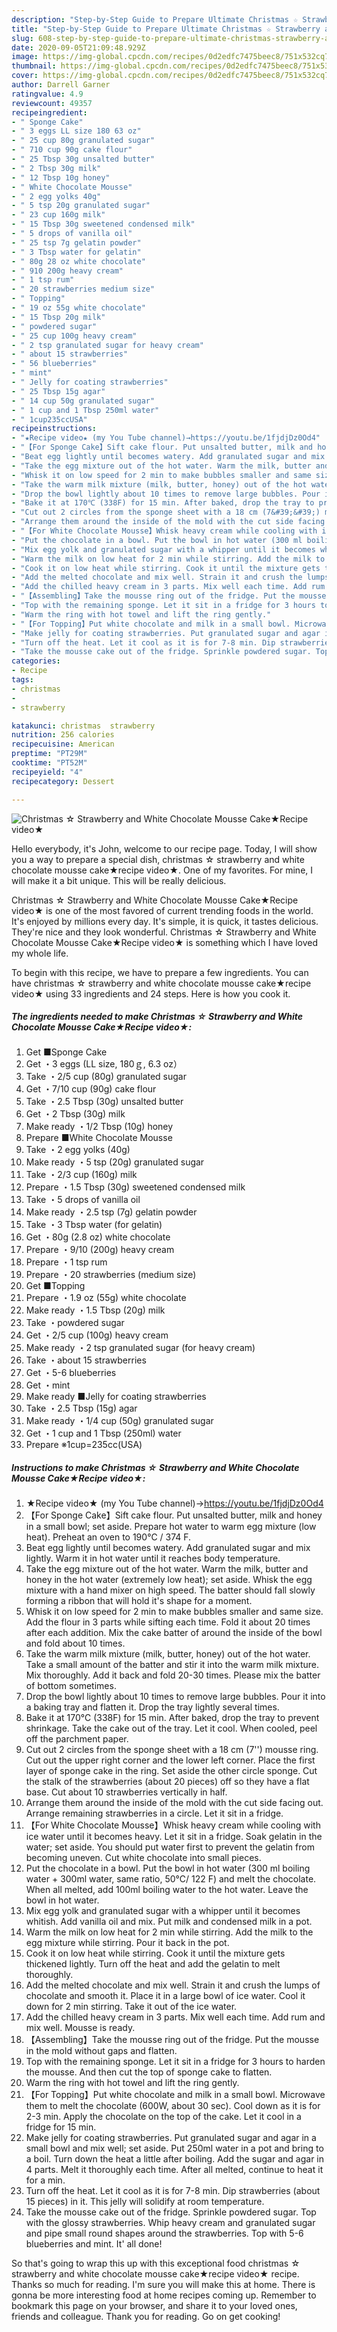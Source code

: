 ```yaml
---
description: "Step-by-Step Guide to Prepare Ultimate Christmas ☆ Strawberry and White Chocolate Mousse Cake★Recipe video★"
title: "Step-by-Step Guide to Prepare Ultimate Christmas ☆ Strawberry and White Chocolate Mousse Cake★Recipe video★"
slug: 608-step-by-step-guide-to-prepare-ultimate-christmas-strawberry-and-white-chocolate-mousse-cakerecipe-video
date: 2020-09-05T21:09:48.929Z
image: https://img-global.cpcdn.com/recipes/0d2edfc7475beec8/751x532cq70/christmas-☆-strawberry-and-white-chocolate-mousse-cake★recipe-video★-recipe-main-photo.jpg
thumbnail: https://img-global.cpcdn.com/recipes/0d2edfc7475beec8/751x532cq70/christmas-☆-strawberry-and-white-chocolate-mousse-cake★recipe-video★-recipe-main-photo.jpg
cover: https://img-global.cpcdn.com/recipes/0d2edfc7475beec8/751x532cq70/christmas-☆-strawberry-and-white-chocolate-mousse-cake★recipe-video★-recipe-main-photo.jpg
author: Darrell Garner
ratingvalue: 4.9
reviewcount: 49357
recipeingredient:
- " Sponge Cake"
- " 3 eggs LL size 180 63 oz"
- " 25 cup 80g granulated sugar"
- " 710 cup 90g cake flour"
- " 25 Tbsp 30g unsalted butter"
- " 2 Tbsp 30g milk"
- " 12 Tbsp 10g honey"
- " White Chocolate Mousse"
- " 2 egg yolks 40g"
- " 5 tsp 20g granulated sugar"
- " 23 cup 160g milk"
- " 15 Tbsp 30g sweetened condensed milk"
- " 5 drops of vanilla oil"
- " 25 tsp 7g gelatin powder"
- " 3 Tbsp water for gelatin"
- " 80g 28 oz white chocolate"
- " 910 200g heavy cream"
- " 1 tsp rum"
- " 20 strawberries medium size"
- " Topping"
- " 19 oz 55g white chocolate"
- " 15 Tbsp 20g milk"
- " powdered sugar"
- " 25 cup 100g heavy cream"
- " 2 tsp granulated sugar for heavy cream"
- " about 15 strawberries"
- " 56 blueberries"
- " mint"
- " Jelly for coating strawberries"
- " 25 Tbsp 15g agar"
- " 14 cup 50g granulated sugar"
- " 1 cup and 1 Tbsp 250ml water"
- " 1cup235ccUSA"
recipeinstructions:
- "★Recipe video★ (my You Tube channel)→https://youtu.be/1fjdjDz0Od4"
- "【For Sponge Cake】Sift cake flour. Put unsalted butter, milk and honey in a small bowl; set aside. Prepare hot water to warm egg mixture (low heat). Preheat an oven to 190℃ / 374 F."
- "Beat egg lightly until becomes watery. Add granulated sugar and mix lightly. Warm it in hot water until it reaches body temperature."
- "Take the egg mixture out of the hot water. Warm the milk, butter and honey in the hot water (extremely low heat); set aside. Whisk the egg mixture with a hand mixer on high speed. The batter should fall slowly forming a ribbon that will hold it&#39;s shape for a moment."
- "Whisk it on low speed for 2 min to make bubbles smaller and same size. Add the flour in 3 parts while sifting each time. Fold it about 20 times after each addition. Mix the cake batter of around the inside of the bowl and fold about 10 times."
- "Take the warm milk mixture (milk, butter, honey) out of the hot water. Take a small amount of the batter and stir it into the warm milk mixture. Mix thoroughly. Add it back and fold 20-30 times. Please mix the batter of bottom sometimes."
- "Drop the bowl lightly about 10 times to remove large bubbles. Pour it into a baking tray and flatten it. Drop the tray lightly several times."
- "Bake it at 170℃ (338F) for 15 min. After baked, drop the tray to prevent shrinkage. Take the cake out of the tray. Let it cool. When cooled, peel off the parchment paper."
- "Cut out 2 circles from the sponge sheet with a 18 cm (7&#39;&#39;) mousse ring. Cut out the upper right corner and the lower left corner. Place the first layer of sponge cake in the ring. Set aside the other circle sponge. Cut the stalk of the strawberries (about 20 pieces) off so they have a flat base. Cut about 10 strawberries vertically in half."
- "Arrange them around the inside of the mold with the cut side facing out. Arrange remaining strawberries in a circle. Let it sit in a fridge."
- "【For White Chocolate Mousse】Whisk heavy cream while cooling with ice water until it becomes heavy. Let it sit in a fridge. Soak gelatin in the water; set aside. You should put water first to prevent the gelatin from becoming uneven. Cut white chocolate into small pieces."
- "Put the chocolate in a bowl. Put the bowl in hot water (300 ml boiling water + 300ml water, same ratio, 50℃/ 122 F) and melt the chocolate. When all melted, add 100ml boiling water to the hot water. Leave the bowl in hot water."
- "Mix egg yolk and granulated sugar with a whipper until it becomes whitish. Add vanilla oil and mix. Put milk and condensed milk in a pot."
- "Warm the milk on low heat for 2 min while stirring. Add the milk to the egg mixture while stirring. Pour it back in the pot."
- "Cook it on low heat while stirring. Cook it until the mixture gets thickened lightly. Turn off the heat and add the gelatin to melt thoroughly."
- "Add the melted chocolate and mix well. Strain it and crush the lumps of chocolate and smooth it. Place it in a large bowl of ice water. Cool it down for 2 min stirring. Take it out of the ice water."
- "Add the chilled heavy cream in 3 parts. Mix well each time. Add rum and mix well. Mousse is ready."
- "【Assembling】Take the mousse ring out of the fridge. Put the mousse in the mold without gaps and flatten."
- "Top with the remaining sponge. Let it sit in a fridge for 3 hours to harden the mousse. And then cut the top of sponge cake to flatten."
- "Warm the ring with hot towel and lift the ring gently."
- "【For Topping】Put white chocolate and milk in a small bowl. Microwave them to melt the chocolate (600W, about 30 sec). Cool down as it is for 2-3 min. Apply the chocolate on the top of the cake. Let it cool in a fridge for 15 min."
- "Make jelly for coating strawberries. Put granulated sugar and agar in a small bowl and mix well; set aside. Put 250ml water in a pot and bring to a boil. Turn down the heat a little after boiling. Add the sugar and agar in 4 parts. Melt it thoroughly each time. After all melted, continue to heat it for a min."
- "Turn off the heat. Let it cool as it is for 7-8 min. Dip strawberries (about 15 pieces) in it. This jelly will solidify at room temperature."
- "Take the mousse cake out of the fridge. Sprinkle powdered sugar. Top with the glossy strawberries. Whip heavy cream and granulated sugar and pipe small round shapes around the strawberries. Top with 5-6 blueberries and mint. It&#39; all done!"
categories:
- Recipe
tags:
- christmas
- 
- strawberry

katakunci: christmas  strawberry 
nutrition: 256 calories
recipecuisine: American
preptime: "PT29M"
cooktime: "PT52M"
recipeyield: "4"
recipecategory: Dessert

---
```



![Christmas ☆ Strawberry and White Chocolate Mousse Cake★Recipe video★](https://img-global.cpcdn.com/recipes/0d2edfc7475beec8/751x532cq70/christmas-☆-strawberry-and-white-chocolate-mousse-cake★recipe-video★-recipe-main-photo.jpg)

Hello everybody, it's John, welcome to our recipe page. Today, I will show you a way to prepare a special dish, christmas ☆ strawberry and white chocolate mousse cake★recipe video★. One of my favorites. For mine, I will make it a bit unique. This will be really delicious.



Christmas ☆ Strawberry and White Chocolate Mousse Cake★Recipe video★ is one of the most favored of current trending foods in the world. It's enjoyed by millions every day. It's simple, it is quick, it tastes delicious. They're nice and they look wonderful. Christmas ☆ Strawberry and White Chocolate Mousse Cake★Recipe video★ is something which I have loved my whole life.


To begin with this recipe, we have to prepare a few ingredients. You can have christmas ☆ strawberry and white chocolate mousse cake★recipe video★ using 33 ingredients and 24 steps. Here is how you cook it.

<!--inarticleads1-->

##### The ingredients needed to make Christmas ☆ Strawberry and White Chocolate Mousse Cake★Recipe video★:

1. Get  ■Sponge Cake
1. Get  ・3 eggs (LL size, 180ｇ, 6.3 oz）
1. Take  ・2/5 cup (80g) granulated sugar
1. Get  ・7/10 cup (90g) cake flour
1. Take  ・2.5 Tbsp (30g) unsalted butter
1. Get  ・2 Tbsp (30g) milk
1. Make ready  ・1/2 Tbsp (10g) honey
1. Prepare  ■White Chocolate Mousse
1. Take  ・2 egg yolks (40g)
1. Make ready  ・5 tsp (20g) granulated sugar
1. Take  ・2/3 cup (160g) milk
1. Prepare  ・1.5 Tbsp (30g) sweetened condensed milk
1. Take  ・5 drops of vanilla oil
1. Make ready  ・2.5 tsp (7g) gelatin powder
1. Take  ・3 Tbsp water (for gelatin)
1. Get  ・80g (2.8 oz) white chocolate
1. Prepare  ・9/10 (200g) heavy cream
1. Prepare  ・1 tsp rum
1. Prepare  ・20 strawberries (medium size)
1. Get  ■Topping
1. Prepare  ・1.9 oz (55g) white chocolate
1. Make ready  ・1.5 Tbsp (20g) milk
1. Take  ・powdered sugar
1. Get  ・2/5 cup (100g) heavy cream
1. Make ready  ・2 tsp granulated sugar (for heavy cream)
1. Take  ・about 15 strawberries
1. Get  ・5-6 blueberries
1. Get  ・mint
1. Make ready  ■Jelly for coating strawberries
1. Take  ・2.5 Tbsp (15g) agar
1. Make ready  ・1/4 cup (50g) granulated sugar
1. Get  ・1 cup and 1 Tbsp (250ml) water
1. Prepare  ※1cup=235cc(USA)




<!--inarticleads2-->

##### Instructions to make Christmas ☆ Strawberry and White Chocolate Mousse Cake★Recipe video★:

1. ★Recipe video★ (my You Tube channel)→https://youtu.be/1fjdjDz0Od4
1. 【For Sponge Cake】Sift cake flour. Put unsalted butter, milk and honey in a small bowl; set aside. Prepare hot water to warm egg mixture (low heat). Preheat an oven to 190℃ / 374 F.
1. Beat egg lightly until becomes watery. Add granulated sugar and mix lightly. Warm it in hot water until it reaches body temperature.
1. Take the egg mixture out of the hot water. Warm the milk, butter and honey in the hot water (extremely low heat); set aside. Whisk the egg mixture with a hand mixer on high speed. The batter should fall slowly forming a ribbon that will hold it&#39;s shape for a moment.
1. Whisk it on low speed for 2 min to make bubbles smaller and same size. Add the flour in 3 parts while sifting each time. Fold it about 20 times after each addition. Mix the cake batter of around the inside of the bowl and fold about 10 times.
1. Take the warm milk mixture (milk, butter, honey) out of the hot water. Take a small amount of the batter and stir it into the warm milk mixture. Mix thoroughly. Add it back and fold 20-30 times. Please mix the batter of bottom sometimes.
1. Drop the bowl lightly about 10 times to remove large bubbles. Pour it into a baking tray and flatten it. Drop the tray lightly several times.
1. Bake it at 170℃ (338F) for 15 min. After baked, drop the tray to prevent shrinkage. Take the cake out of the tray. Let it cool. When cooled, peel off the parchment paper.
1. Cut out 2 circles from the sponge sheet with a 18 cm (7&#39;&#39;) mousse ring. Cut out the upper right corner and the lower left corner. Place the first layer of sponge cake in the ring. Set aside the other circle sponge. Cut the stalk of the strawberries (about 20 pieces) off so they have a flat base. Cut about 10 strawberries vertically in half.
1. Arrange them around the inside of the mold with the cut side facing out. Arrange remaining strawberries in a circle. Let it sit in a fridge.
1. 【For White Chocolate Mousse】Whisk heavy cream while cooling with ice water until it becomes heavy. Let it sit in a fridge. Soak gelatin in the water; set aside. You should put water first to prevent the gelatin from becoming uneven. Cut white chocolate into small pieces.
1. Put the chocolate in a bowl. Put the bowl in hot water (300 ml boiling water + 300ml water, same ratio, 50℃/ 122 F) and melt the chocolate. When all melted, add 100ml boiling water to the hot water. Leave the bowl in hot water.
1. Mix egg yolk and granulated sugar with a whipper until it becomes whitish. Add vanilla oil and mix. Put milk and condensed milk in a pot.
1. Warm the milk on low heat for 2 min while stirring. Add the milk to the egg mixture while stirring. Pour it back in the pot.
1. Cook it on low heat while stirring. Cook it until the mixture gets thickened lightly. Turn off the heat and add the gelatin to melt thoroughly.
1. Add the melted chocolate and mix well. Strain it and crush the lumps of chocolate and smooth it. Place it in a large bowl of ice water. Cool it down for 2 min stirring. Take it out of the ice water.
1. Add the chilled heavy cream in 3 parts. Mix well each time. Add rum and mix well. Mousse is ready.
1. 【Assembling】Take the mousse ring out of the fridge. Put the mousse in the mold without gaps and flatten.
1. Top with the remaining sponge. Let it sit in a fridge for 3 hours to harden the mousse. And then cut the top of sponge cake to flatten.
1. Warm the ring with hot towel and lift the ring gently.
1. 【For Topping】Put white chocolate and milk in a small bowl. Microwave them to melt the chocolate (600W, about 30 sec). Cool down as it is for 2-3 min. Apply the chocolate on the top of the cake. Let it cool in a fridge for 15 min.
1. Make jelly for coating strawberries. Put granulated sugar and agar in a small bowl and mix well; set aside. Put 250ml water in a pot and bring to a boil. Turn down the heat a little after boiling. Add the sugar and agar in 4 parts. Melt it thoroughly each time. After all melted, continue to heat it for a min.
1. Turn off the heat. Let it cool as it is for 7-8 min. Dip strawberries (about 15 pieces) in it. This jelly will solidify at room temperature.
1. Take the mousse cake out of the fridge. Sprinkle powdered sugar. Top with the glossy strawberries. Whip heavy cream and granulated sugar and pipe small round shapes around the strawberries. Top with 5-6 blueberries and mint. It&#39; all done!




So that's going to wrap this up with this exceptional food christmas ☆ strawberry and white chocolate mousse cake★recipe video★ recipe. Thanks so much for reading. I'm sure you will make this at home. There is gonna be more interesting food at home recipes coming up. Remember to bookmark this page on your browser, and share it to your loved ones, friends and colleague. Thank you for reading. Go on get cooking!
